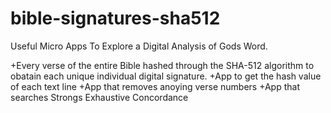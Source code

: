 # bible-signatures-sha512

Useful Micro Apps To Explore a Digital Analysis of Gods Word.

+Every verse of the entire Bible hashed through the SHA-512 algorithm to obatain each unique individual digital signature.
+App to get the hash value of each text line
+App that removes anoying verse numbers
+App that searches Strongs Exhaustive Concordance
